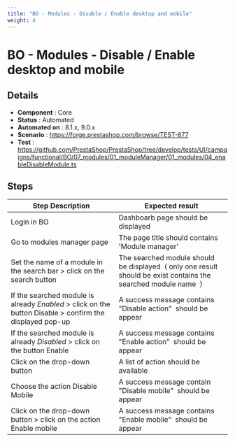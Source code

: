 ```yaml
---
title: "BO - Modules - Disable / Enable desktop and mobile"
weight: 4
---
```


# BO - Modules - Disable / Enable desktop and mobile
## Details
* **Component** : Core
* **Status** : Automated
* **Automated on** : 8.1.x, 9.0.x
* **Scenario** : https://forge.prestashop.com/browse/TEST-877
* **Test** : https://github.com/PrestaShop/PrestaShop/tree/develop/tests/UI/campaigns/functional/BO/07_modules/01_moduleManager/01_modules/04_enableDisableModule.ts

## Steps
| Step Description | Expected result |
| ----- | ----- |
| Login in BO | Dashboarb page should be displayed |
| Go to modules manager page | The page title should contains 'Module manager' |
| Set the name of a module in the search bar > click on the search button | The searched module should be displayed  ( only one result should be exist contains the searched module name  ) |
| If the searched module is already *Enabled* > click on the button Disable > confirm the displayed pop-up | A success message contains "Disable action"  should be appear |
| If the searched module is  already *Disabled* > click on the button Enable | A success message contains "Enable action"  should be appear |
| Click on the drop-down button | A list of action should be available |
| Choose the action Disable Mobile | A success message contain "Disable mobile"  should be appear |
| Click on the drop-down button > click on the action Enable mobile | A success message contains "Enable mobile"  should be appear |
